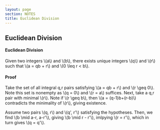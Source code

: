 ```yaml
---
layout: page
section: NOTES
title: Euclidean Division
---
```


## Euclidean Division

#### Euclidean Division
Given two integers \\(a\\) and \\(b\\), there exists unique integers \\(q\\) and \\(r\\) such that \\(a = qb + r\\) and \\(0 \leq r < b\\).

#### Proof
Take the set of all integral q,r pairs satisfying \\(a = qb + r\\) and \\(r \geq 0\\). Note this set is nonempty as \\(q = 0\\) and \\(r = a\\) suffices. Next, take a q,r pair with minimal \\(r\\). Note if \\(r \geq b\\), then \\(a = (q-1)b+(r-b)\\) contradicts the minimality of \\(r\\), giving existence.

Assume two pairs \\(q, r\\) and \\(q', r'\\) satisfying the hypotheses. Then, we find \\(b \mid a-r, a-r'\\), giving \\(b \mid r - r'\\), imlpying \\(r = r'\\), which in turn gives \\(q = q'\\).